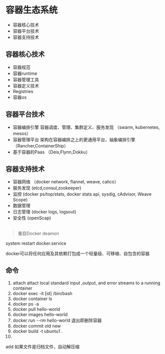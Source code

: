 # 容器生态系统

- 容器核心技术
- 容器平台技术
- 容器支持技术

## 容器核心技术

- 容器规范
- 容器runtime
- 容器管理工具
- 容器定义技术
- Registries
- 容器os

## 容器平台技术

- 容器编排引擎  容器调度、管理、集群定义、服务发现  （swarm, kubernetes, mesos）
- 容器管理平台  架构在容器编排之上的更通用平台，抽象编排引擎 （Rancher,ContainerShip）
- 基于容器的Paas （Deis,Flynn,Dokku）

## 容器支持技术

- 容器网络  （docker network, flannel, weave, calico）
- 服务发现  (etcd,consul,zookeeper)
- 监控      (docker ps/top/stats, docker stats api, sysdig, cAdvisor, Weave Scope)
- 数据管理
- 日志管理  (docker logs, logsout)
- 安全性    (openScap)

## 

> 重启Docker deamon

system restart docker.service

docker可以将任何应用及其依赖打包成一个轻量级、可移植、自包含的容器

## 命令
1. attach attact local standard input ,output, and error streams to a running container
2. docker exec -it [id] /bin/bash
3. docker container ls
4. docker ps -a
5. docker pull hello-world
6. docker images hello-world
7. docker run --rm hello-world  退出即删除容器
8. docker commit old new
9. docker build -t ubuntu1 .
10. 

add 如果文件是归档文件，自动解压缩




























